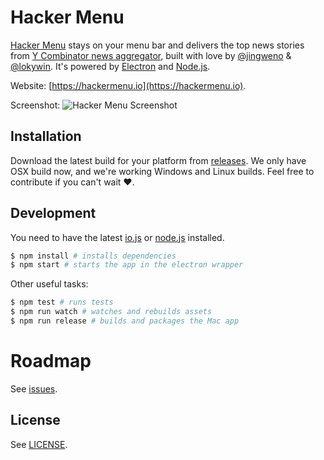 # Hacker Menu

[Hacker Menu](https://hackermenu.io/) stays on your menu bar and delivers the top news stories from [Y Combinator news aggregator](https://news.ycombinator.com/),
built with love by [@jingweno](https://github.com/jingweno) & [@lokywin](https://github.com/lokywin). It's powered by [Electron](http://electron.atom.io/) and [Node.js](https://nodejs.org).

Website: [https://hackermenu.io](https://hackermenu.io).

Screenshot:
![Hacker Menu Screenshot](images/screenshot.png)

## Installation

Download the latest build for your platform from [releases](https://github.com/jingweno/hacker-menu/releases). We only have OSX build now, and we're working Windows and Linux builds. Feel free to contribute if you can't wait :heart:.

## Development

You need to have the latest [io.js](https://iojs.org) or [node.js](https://nodejs.org/) installed.

```bash
$ npm install # installs dependencies
$ npm start # starts the app in the electron wrapper
```

Other useful tasks:

```bash
$ npm test # runs tests
$ npm run watch # watches and rebuilds assets
$ npm run release # builds and packages the Mac app
```

# Roadmap

See [issues](https://github.com/jingweno/hacker-menu/issues?q=is%3Aopen+is%3Aissue+label%3Afeature).


## License

See [LICENSE](https://github.com/jingweno/hacker-menu/blob/master/LICENSE).

